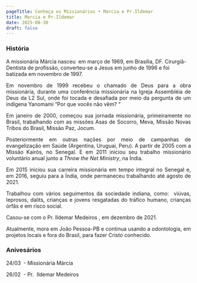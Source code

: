 ```yaml
---
pageTitle: Conheça os Missionários • Marcia e Pr.Ildemar
title: Marcia e Pr.Ildemar
date: 2025-08-30
draft: false
---
```

### História

A missionária Márcia nasceu  em março de 1969, em Brasília, DF. Cirurgiã-Dentista de profissão, converteu-se a Jesus em junho de 1996 e foi batizada em novembro de 1997.

<p style="text-align: justify">Em novembro de 1999 recebeu o chamado de Deus para a obra missionária, durante uma conferência missionária na Igreja Assembléia de Deus da L2 Sul, onde foi tocada e desafiada por meio da pergunta de um indígena Yanomami “Por que vocês não vêm? “</p><p style="text-align: justify">Em janeiro de 2000, começou sua jornada missionária, primeiramente no Brasil, trabalhando com as missões Asas de Socorro, Meva, Missão Novas Tribos do Brasil, Missão Paz, Jocum.&nbsp;</p><p style="text-align: justify">Posteriormente em outras nações por meio de campanhas de evangelização em Saúde (Argentina, Uruguai, Peru). A partir de 2005 com a Missão Kairós, no Senegal. E em 2011 iniciou seu trabalho missionário voluntário anual junto a <em>Throw the Net Ministry</em>, na Índia.&nbsp;</p><p style="text-align: justify">Em 2015 iniciou sua carreira missionária em tempo integral no Senegal e, em 2016, seguiu para a Índia, onde permaneceu trabalhando até agosto de 2021.</p><p style="text-align: justify">Trabalhou com vários seguimentos da sociedade indiana, como:&nbsp; viúvas, leprosos, dalits, crianças e jovens resgatadas do tráfico humano, crianças órfãs e em risco social.</p><p style="text-align: justify">Casou-se com o Pr. Ildemar Medeiros , em dezembro de 2021.</p><p style="text-align: justify">Atualmente, mora em João Pessoa-PB e continua usando a odontologia, em projetos locais e fora do Brasil, para fazer Cristo conhecido.</p>

  

### Anivesários

24/03  - Missionária Márcia

26/02  - Pr.  Ildemar Medeiros